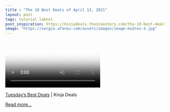 ```yaml
---
title : "The 10 Best Deals of April 13, 2021"
layout: post
tags: tutorial labnol
post_inspiration: https://kinjadeals.theinventory.com/the-10-best-deals-of-april-13-2021-1846676202
image: "https://sergio.afanou.com/assets/images/image-midres-4.jpg"
---
```


<video poster="https://i.kinja-img.com/gawker-media/image/upload/s--_2MpkeSF--/c_fit,fl_progressive,q_80,w_636/mzmavm4e7qbuxezhdajz.jpg" loop="" autoplay="" muted="" playsinline=""><source type="video/mp4" src="https://i.kinja-img.com/gawker-media/image/upload/s--9e6r-xrH--/c_fit,fl_progressive,q_80,w_636/mzmavm4e7qbuxezhdajz.mp4"/></video><p><a href="https://kinjadeals.theinventory.com/tuesdays-best-deals-apple-macbook-air-marvels-avenger-1846671192?ks=curation">Tuesday’s Best Deals</a> | Kinja Deals<br></p><p><a href="https://kinjadeals.theinventory.com/the-10-best-deals-of-april-13-2021-1846676202">Read more...</a></p>